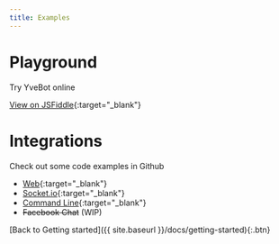 ```yaml
---
title: Examples
---
```


# Playground

Try YveBot online

[View on JSFiddle](https://jsfiddle.net/andersonba/m9huffrb/){:target="_blank"}


# Integrations

Check out some code examples in Github

- [Web](https://github.com/andersonba/yve-bot/tree/master/examples/web){:target="_blank"}
- [Socket.io](https://github.com/andersonba/yve-bot/tree/master/examples/socket.io){:target="_blank"}
- [Command Line](https://github.com/andersonba/yve-bot/tree/master/examples/cli){:target="_blank"}
- ~~Facebook Chat~~ (WIP)

[Back to Getting started]({{ site.baseurl }}/docs/getting-started){:.btn}
